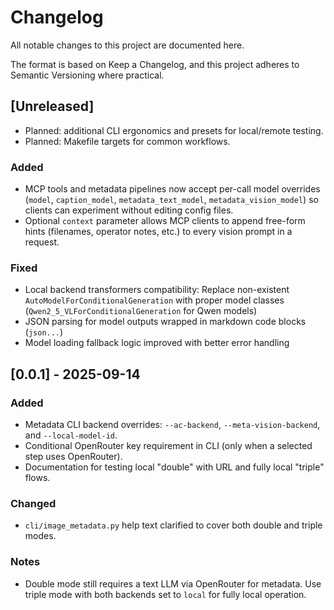 # Changelog

All notable changes to this project are documented here.

The format is based on Keep a Changelog, and this project adheres to Semantic Versioning where practical.

## [Unreleased]
- Planned: additional CLI ergonomics and presets for local/remote testing.
- Planned: Makefile targets for common workflows.

### Added
- MCP tools and metadata pipelines now accept per-call model overrides (`model`, `caption_model`, `metadata_text_model`, `metadata_vision_model`) so clients can experiment without editing config files.
- Optional `context` parameter allows MCP clients to append free-form hints (filenames, operator notes, etc.) to every vision prompt in a request.

### Fixed
- Local backend transformers compatibility: Replace non-existent `AutoModelForConditionalGeneration` with proper model classes (`Qwen2_5_VLForConditionalGeneration` for Qwen models)
- JSON parsing for model outputs wrapped in markdown code blocks (```json...```)
- Model loading fallback logic improved with better error handling

## [0.0.1] - 2025-09-14
### Added
- Metadata CLI backend overrides: `--ac-backend`, `--meta-vision-backend`, and `--local-model-id`.
- Conditional OpenRouter key requirement in CLI (only when a selected step uses OpenRouter).
- Documentation for testing local "double" with URL and fully local "triple" flows.

### Changed
- `cli/image_metadata.py` help text clarified to cover both double and triple modes.

### Notes
- Double mode still requires a text LLM via OpenRouter for metadata. Use triple mode with both backends set to `local` for fully local operation.
